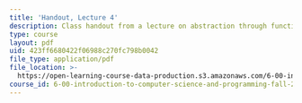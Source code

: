```yaml
---
title: 'Handout, Lecture 4'
description: Class handout from a lecture on abstraction through functions and recursion.
type: course
layout: pdf
uid: 423ff6680422f06988c270fc798b0042
file_type: application/pdf
file_location: >-
  https://open-learning-course-data-production.s3.amazonaws.com/6-00-introduction-to-computer-science-and-programming-fall-2008/423ff6680422f06988c270fc798b0042_lec4.pdf
course_id: 6-00-introduction-to-computer-science-and-programming-fall-2008
---
```


